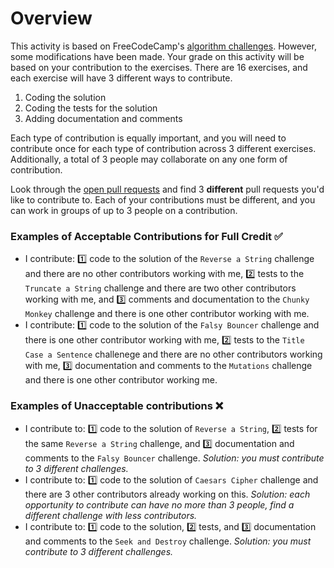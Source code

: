 # Overview

This activity is based on FreeCodeCamp's [algorithm challenges](https://www.freecodecamp.com/map-aside#nested-collapseBasicAlgorithmScripting). However, some modifications have been made. Your grade on this activity will be based on your contribution to the exercises. There are 16 exercises, and each exercise will have 3 different ways to contribute.
1. Coding the solution
1. Coding the tests for the solution
1. Adding documentation and comments

Each type of contribution is equally important, and you will need to contribute once for each type of contribution across 3 different exercises. Additionally, a total of 3 people may collaborate on any one form of contribution.

Look through the [open pull requests](https://github.com/cop1000/algorithm-challenges/pulls) and find 3 **different** pull requests you'd like to contribute to. Each of your contributions must be different, and you can work in groups of up to 3 people on a contribution.

### Examples of Acceptable Contributions for Full Credit :white_check_mark:
- I contribute: :one: code to the solution of the `Reverse a String` challenge and there are no other contributors working with me, :two: tests to the `Truncate a String` challenge and there are two other contributors working with me, and :three: comments and documentation to the `Chunky Monkey` challenge and there is one other contributor working with me.
- I contribute: :one: code to the solution of the `Falsy Bouncer` challenge and there is one other contributor working with me, :two: tests to the `Title Case a Sentence` challenege and there are no other contributors working with me, :three: documentation and comments to the `Mutations` challenge and there is one other contributor working me.

### Examples of Unacceptable contributions :x:
- I contribute to: :one: code to the solution of `Reverse a String`, :two: tests for the same `Reverse a String` challenge, and :three: documentation and comments to the `Falsy Bouncer` challenge. *Solution: you must contribute to 3 different challenges.*
- I contribute to: :one: code to the solution of `Caesars Cipher` challenge and there are 3 other contributors already working on this. *Solution: each opportunity to contribute can have no more than 3 people, find a different challenge with less contributors.*
- I contribute to: :one: code to the solution, :two: tests, and :three: documentation and comments to the `Seek and Destroy` challenge. *Solution: you must contribute to 3 different challenges.*
